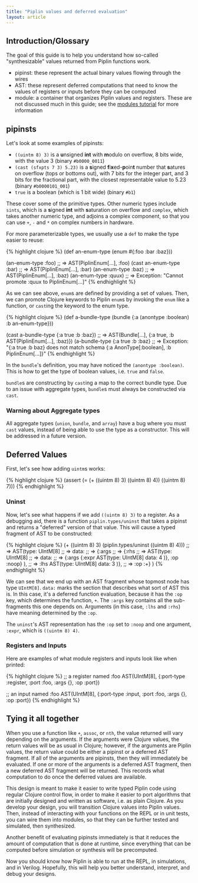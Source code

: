 ```yaml
---
title: "Piplin values and deferred evaluation"
layout: article
---
```

## Introduction/Glossary
The goal of this guide is to help you understand how so-called "synthesizable" values returned from Piplin functions work.

- pipinst: these represent the actual binary values flowing through the wires
- AST: these represent deferred computations that need to know the values of registers or inputs before they can be computed
- module: a container that organizes Piplin values and registers. These are not discussed much in this guide; see the [modules tutorial](/articles/intro.html) for more information

## pipinsts

Let's look at some examples of pipinsts:

- `((uintm 8) 3)` is a **u**nsigned **int** with **m**odulo on overflow, 8 bits wide, with the value 3 (binary `#b0000_0011`)
- `(cast (sfxpts 7 3) 5.23)` is a **s**igned **f**i**x**ed-**p**oin**t** number that **s**atures on overflow (tops or bottoms out), with 7 bits for the integer part, and 3 bits for the fractional part, with the closest representable value to 5.23 (binary `#b0000101_001`)
- `true` is a boolean (which is 1 bit wide) (binary `#b1`)

These cover some of the primitive types. Other numeric types include `sints`, which is a **s**igned **int** with **s**aturation on overflow and `complex`, which takes another numeric type, and adjoins a complex component, so that you can use `+`, `-` and `*` on complex numbers in hardware.

For more parameterizable types, we usually use a `def` to make the type easier to reuse:

{% highlight clojure %}
(def an-enum-type
  (enum #{:foo :bar :baz}))

(an-enum-type :foo)
;; => AST(PiplinEnum[...], :foo)
(cast an-enum-type :bar)
;; => AST(PiplinEnum[...], :bar)
(an-enum-type :baz)
;; => AST(PiplinEnum[...], :baz)
(an-enum-type :quux)
;; => Exception: "Cannot promote :quux to PiplinEnum[...]"
{% endhighlight %}

As we can see above, `enum`s are defined by providing a set of values. Then, we can promote Clojure keywords to Piplin `enum`s by invoking the `enum` like a function, or `cast`ing the keyword to the enum type.

{% highlight clojure %}
(def a-bundle-type
  (bundle {:a (anontype :boolean)
           :b an-enum-type}))

(cast a-bundle-type {:a true :b :baz})
;; => AST(Bundle[...], {:a true, :b AST(PiplinEnum[...], :baz)})
(a-bundle-type {:a true :b :baz}
;; => Exception: "{:a true :b baz} does not match schema {:a AnonType[:boolean], :b PiplinEnum[...]}"
{% endhighlight %}

In the `bundle`'s definition, you may have noticed the `(anontype :boolean)`. This is how to get the type of boolean values, i.e. `true` and `false`.

`bundle`s are constructing by `cast`ing a map to the correct bundle type. Due to an issue with aggregate types, `bundle`s must always be constructed via `cast`.

### Warning about Aggregate types

All aggregate types (`union`, `bundle`, and `array`) have a bug where you must `cast` values, instead of being able to use the type as a constructor. This will be addressed in a future version.

## Deferred Values
First, let's see how adding `uintm`s works:

{% highlight clojure %}
(assert (= (+ ((uintm 8) 3)
              ((uintm 8) 4))
           ((uintm 8) 7)))
{% endhighlight %}

### Uninst

Now, let's see what happens if we add `((uintm 8) 3)` to a register. As a debugging aid, there is a function `piplin.types/uninst` that takes a pipinst and returns a "deferred" version of that value. This will cause a typed fragment of AST to be constructed:

{% highlight clojure %}
(+ ((uintm 8) 3)
   (piplin.types/uninst ((uintm 8) 4)))
;; => AST(type: UIntM[8]
;; =>     data:
;; =>     {:args
;; =>      {:rhs
;; =>       AST(type: UIntM[8]
;; =>           data:
;; =>           {:args {:expr AST(type: UIntM[8] data: 4 )}, :op :noop} ),
;; =>       :lhs AST(type: UIntM[8] data: 3 )},
;; =>      :op :+} )
{% endhighlight %}

We can see that we end up with an AST fragment whose topmost node has type `UIntM[8]`. `data:` marks the section that describes what sort of AST this is. In this case, it's a deferred function evaluation, because it has the `:op` key, which determines the function, `+`. The `:args` key contains all the sub-fragments this one depends on. Arguments (in this case, `:lhs` and `:rhs`) have meaning determined by the `:op`.

The `uninst`'s AST representation has the `:op` set to `:noop` and one argument, `:expr`, which is `((uintm 8) 4)`.

### Registers and Inputs

Here are examples of what module registers and inputs look like when printed:

{% highlight clojure %}
;; a register named :foo
AST(UIntM[8], {:port-type :register, :port :foo, :args {}, :op :port})

;; an input named :foo
AST(UIntM[8], {:port-type :input, :port :foo, :args {}, :op :port})
{% endhighlight %}

## Tying it all together

When you use a function like `+`, `assoc`, or `nth`, the value returned will vary depending on the arguments. If the arguments were Clojure values, the return values will be as usual in Clojure; however, if the arguments are Piplin values, the return value could be either a pipinst or a deferred AST fragment. If all of the arguments are pipinsts, then they will immediately be evaluated. If one or more of the arguments is a deferred AST fragment, then a new deferred AST fragment will be returned. This records what computation to do once the deferred values are available.

This design is meant to make it easier to write typed Piplin code using regular Clojure control flow, in order to make it easier to port algorithms that are initially designed and written as software, i.e. as plain Clojure. As you develop your design, you will transition Clojure values into Piplin values. Then, instead of interacting with your functions on the REPL or in unit tests, you can wire them into modules, so that they can be further tested and simulated, then synthesized.

Another benefit of evaluating pipinsts immediately is that it reduces the amount of computation that is done at runtime, since everything that can be computed before simulation or synthesis will be precomputed.

Now you should know how Piplin is able to run at the REPL, in simulations, and in Verilog. Hopefully, this will help you better understand, interpret, and debug your designs.
